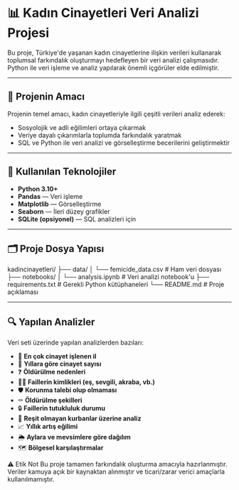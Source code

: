 # 📊 Kadın Cinayetleri Veri Analizi Projesi

Bu proje, Türkiye'de yaşanan kadın cinayetlerine ilişkin verileri kullanarak toplumsal farkındalık oluşturmayı hedefleyen bir veri analizi çalışmasıdır. Python ile veri işleme ve analiz yapılarak önemli içgörüler elde edilmiştir.

---

## 🎯 Projenin Amacı

Projenin temel amacı, kadın cinayetleriyle ilgili çeşitli verileri analiz ederek:

- Sosyolojik ve adli eğilimleri ortaya çıkarmak  
- Veriye dayalı çıkarımlarla toplumda farkındalık yaratmak  
- SQL ve Python ile veri analizi ve görselleştirme becerilerini geliştirmektir

---

## 🧰 Kullanılan Teknolojiler

- **Python 3.10+**
- **Pandas** — Veri işleme
- **Matplotlib** — Görselleştirme
- **Seaborn** — İleri düzey grafikler
- **SQLite (opsiyonel)** — SQL analizleri için

---

## 🗂️ Proje Dosya Yapısı

kadincinayetleri/
├── data/
│ └── femicide_data.csv # Ham veri dosyası
├── notebooks/
│ └── analysis.ipynb # Veri analizi notebook'u
├── requirements.txt # Gerekli Python kütüphaneleri
└── README.md # Proje açıklaması




---

## 🔍 Yapılan Analizler

Veri seti üzerinde yapılan analizlerden bazıları:

- 📍 **En çok cinayet işlenen il**
- 📅 **Yıllara göre cinayet sayısı**
- ❓ **Öldürülme nedenleri**
- 🧍‍♂️ **Faillerin kimlikleri (eş, sevgili, akraba, vb.)**
- 🛡️ **Korunma talebi olup olmaması**
- ⚰️ **Öldürülme şekilleri**
- 🔒 **Faillerin tutukluluk durumu**
- 👧 **Reşit olmayan kurbanlar üzerine analiz**
- 📈 **Yıllık artış eğilimi**
- 🌦️ **Aylara ve mevsimlere göre dağılım**
- 🗺️ **Bölgesel karşılaştırmalar**

⚠️ Etik Not
Bu proje tamamen farkındalık oluşturma amacıyla hazırlanmıştır. Veriler kamuya açık bir kaynaktan alınmıştır ve ticari/zarar verici amaçlarla kullanılmamıştır.
